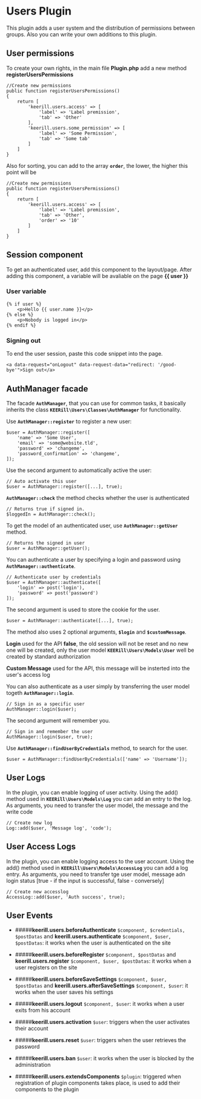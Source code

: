 # Users Plugin
This plugin adds a user system and the distribution of permissions between groups. Also you can write your own additions to this plugin.

## User permissions

To create your own rights, in the main file **Plugin.php** add a new method **registerUsersPermissions**

    //Create new permissions
    public function registerUsersPermissions()
    {
        return [
            'keerill.users.access' => [
                'label' => 'Label premission',
                'tab' => 'Other'
            ],
            'keerill.users.some_permission' => [
                'label' => 'Some Permission',
                'tab' => 'Some tab'
            ]
        ]
    }

Also for sorting, you can add to the array **`order`**, the lower, the higher this point will be

    //Create new permissions
    public function registerUsersPermissions()
    {
        return [
            'keerill.users.access' => [
                'label' => 'Label premission',
                'tab' => 'Other',
                'order' => '10'
            ]
        ]
    }

## Session component

To get an authenticated user, add this component to the layout/page. After adding this component, a variable will be avaliable on the page **{{ user }}**

### User variable

    {% if user %}
        <p>Hello {{ user.name }}</p>
    {% else %}
        <p>Nobody is logged in</p>
    {% endif %}

### Signing out

To end the user session, paste this code snippet into the page. 

    <a data-request="onLogout" data-request-data="redirect: '/good-bye'">Sign out</a>

## AuthManager facade

The facade **`AuthManager`**, that you can use for common tasks, it basically inherits the class **`KEERill\Users\Classes\AuthManager`** for functionality.

Use **`AuthManager::register`** to register a new user:

    $user = AuthManager::register([
        'name' => 'Some User',
        'email' => 'some@website.tld',
        'password' => 'changeme',
        'password_confirmation' => 'changeme',
    ]);

Use the second argument to automatically active the user:

    // Auto activate this user
    $user = AuthManager::register([...], true);

**`AuthManager::check`** the method checks whether the user is authenticated

    // Returns true if signed in.
    $loggedIn = AuthManager::check();

To get the model of an authenticated user, use **`AuthManager::getUser`** method.

    // Returns the signed in user
    $user = AuthManager::getUser();

You can authenticate a user by specifying a login and password using **`AuthManager::authenticate`**.

    // Authenticate user by credentials
    $user = AuthManager::authenticate([
        'login' => post('login'),
        'password' => post('password')
    ]);

The second argument is used to store the cookie for the user.

    $user = AuthManager::authenticate([...], true);

The method also uses 2 optional arguments, **`$login`** and **`$customMessage`**. 

**Login** used for the API **false**, the old session will not be reset and no new one will be created, only the user model **`KEERill\Users\Models\User`** well be created by standard authorization

**Custom Message** used for the API, this message will be insterted into the user's access log

You can also authenticate as a user simply by transferring the user model togeth **`AuthManager::login`**.

    // Sign in as a specific user
    AuthManager::login($user);

The second argument will remember you.

    // Sign in and remember the user
    AuthManager::login($user, true);

Use **`AuthManager::findUserByCredentials`** method, to search for the user.

    $user = AuthManager::findUserByCredentials(['name' => 'Username']);

## User Logs

In the plugin, you can enable logging of user activity. Using the add() method used in **`KEERill\Users\Models\Log`** you can add an entry to the log. As arguments, you need to transfer the user model, the message and the write code

    // Create new log
    Log::add($user, 'Message log', 'code');

## User Access Logs

In the plugin, you can enable logging access to the user account. Using the add() method used in **`KEERill\Users\Models\AccessLog`** you can add a log entry. As arguments, you need to transfer tge user model, message adn login status [true - if the input is successful, false - conversely]

    // Create new accesslog
    AccessLog::add($user, 'Auth success', true);

## User Events

 - #####**keerill.users.beforeAuthenticate** `$component, $credentials, $postDatas` and **keerill.users.authenticate** `$component, $user, $postDatas`: 
 it works when the user is authenticated on the site

 - #####**keerill.users.beforeRegister** `$component, $postDatas` and **keerill.users.register** `$component, $user, $postDatas`: 
 it works when a user registers on the site

 - #####**keerill.users.beforeSaveSettings** `$component, $user, $postDatas` and **keerill.users.afterSaveSettings** `$component, $user`: 
 it works when the user saves his settings

 - #####**keerill.users.logout** `$component, $user`: 
 it works when a user exits from his account

 - #####**keerill.users.activation** `$user`: 
 triggers when the user activates their account

 - #####**keerill.users.reset** `$user`:
 triggers when the user retrieves the password

 - #####**keerill.users.ban** `$user`: 
 it works when the user is blocked by the administration

 - #####**keerill.users.extendsComponents** `$plugin`: 
triggered when registration of plugin components takes place, is used to add their components to the plugin